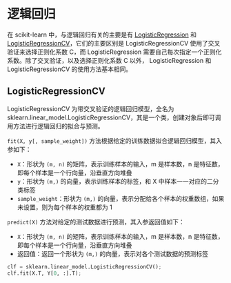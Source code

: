 # 逻辑回归

在 scikit-learn 中，与逻辑回归有关的主要是有 [LogisticRegression](https://scikit-learn.org.cn/view/378.html) 和 [LogisticRegressionCV](https://scikit-learn.org.cn/view/381.html)，它们的主要区别是 LogisticRegressionCV 使用了交叉验证来选择正则化系数 C，而 LogisticRegression 需要自己每次指定一个正则化系数。除了交叉验证，以及选择正则化系数 C 以外， LogisticRegression 和 LogisticRegressionCV 的使用方法基本相同。

## LogisticRegressionCV

LogisticRegressionCV 为带交叉验证的逻辑回归模型，全名为 sklearn.linear_model.LogisticRegressionCV，其是一个类，创建对象后即可调用方法进行逻辑回归的拟合与预测。

`fit(X, y[, sample_weight])` 方法根据给定的训练数据拟合逻辑回归模型，其入参如下：

- `X`：形状为 `(m, n)` 的矩阵，表示训练样本的输入，m 是样本数，n 是特征数，即每个样本是一个行向量，沿垂直方向堆叠
- `y`：形状为 `(m,)` 的向量，表示训练样本的标签，和 X 中样本一一对应的二分类标签
- `sample_weight`：形状为 `(m,)` 的向量，表示分配给各个样本的权重数组，如果未设置，则为每个样本的权重都为 1

`predict(X)` 方法对给定的测试数据进行预测，其入参返回值如下：

- `X`：形状为 `(m, n)` 的矩阵，表示训练样本的输入，m 是样本数，n 是特征数，即每个样本是一个行向量，沿垂直方向堆叠
- 返回值：返回一个形状为 `(m,)` 的向量，表示对各个测试数据的预测标签

```py
clf = sklearn.linear_model.LogisticRegressionCV();
clf.fit(X.T, Y[0, :].T);
```
